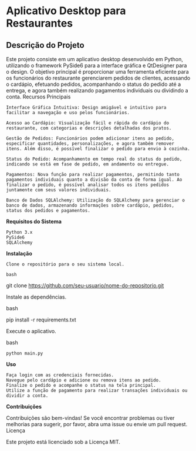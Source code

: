 # Aplicativo Desktop para Restaurantes
## Descrição do Projeto

Este projeto consiste em um aplicativo desktop desenvolvido em Python, utilizando o framework PySide6 para a interface gráfica e QtDesigner para o design. O objetivo principal é proporcionar uma ferramenta eficiente para os funcionários do restaurante gerenciarem pedidos de clientes, acessando o cardápio, efetuando pedidos, acompanhando o status do pedido até a entrega, e agora também realizando pagamentos individuais ou dividindo a conta.
Recursos Principais

    Interface Gráfica Intuitiva: Design amigável e intuitivo para facilitar a navegação e uso pelos funcionários.

    Acesso ao Cardápio: Visualização fácil e rápida do cardápio do restaurante, com categorias e descrições detalhadas dos pratos.

    Gestão de Pedidos: Funcionários podem adicionar itens ao pedido, especificar quantidades, personalizações, e agora também remover itens. Além disso, é possível finalizar o pedido para envio à cozinha.

    Status do Pedido: Acompanhamento em tempo real do status do pedido, indicando se está em fase de pedido, em andamento ou entregue.

    Pagamentos: Nova função para realizar pagamentos, permitindo tanto pagamentos individuais quanto a divisão da conta de forma igual. Ao finalizar o pedido, é possível analisar todos os itens pedidos juntamente com seus valores individuais.

    Banco de Dados SQLAlchemy: Utilização do SQLAlchemy para gerenciar o banco de dados, armazenando informações sobre cardápio, pedidos, status dos pedidos e pagamentos.

**Requisitos do Sistema**

    Python 3.x
    PySide6
    SQLAlchemy

**Instalação**

    Clone o repositório para o seu sistema local.

    bash

git clone https://github.com/seu-usuario/nome-do-repositorio.git

Instale as dependências.

bash

pip install -r requirements.txt

Execute o aplicativo.

bash

    python main.py

**Uso**

    Faça login com as credenciais fornecidas.
    Navegue pelo cardápio e adicione ou remova itens ao pedido.
    Finalize o pedido e acompanhe o status na tela principal.
    Utilize a função de pagamento para realizar transações individuais ou dividir a conta.

**Contribuições**

Contribuições são bem-vindas! Se você encontrar problemas ou tiver melhorias para sugerir, por favor, abra uma issue ou envie um pull request.
Licença

Este projeto está licenciado sob a Licença MIT.
